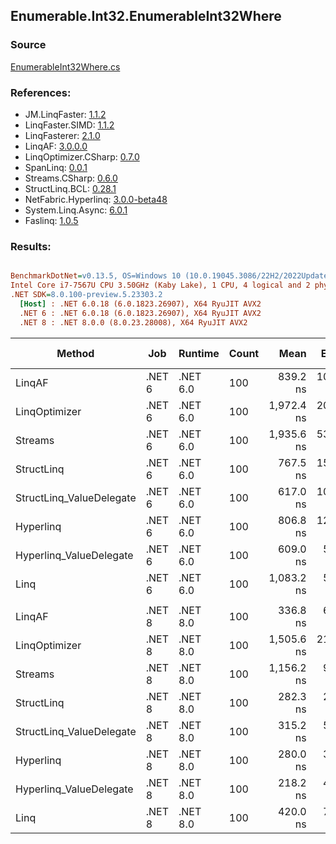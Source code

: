 ﻿## Enumerable.Int32.EnumerableInt32Where

### Source
[EnumerableInt32Where.cs](../LinqBenchmarks/Enumerable/Int32/EnumerableInt32Where.cs)

### References:
- JM.LinqFaster: [1.1.2](https://www.nuget.org/packages/JM.LinqFaster/1.1.2)
- LinqFaster.SIMD: [1.1.2](https://www.nuget.org/packages/LinqFaster.SIMD/1.0.3)
- LinqFasterer: [2.1.0](https://www.nuget.org/packages/LinqFasterer/2.1.0)
- LinqAF: [3.0.0.0](https://www.nuget.org/packages/LinqAF/3.0.0.0)
- LinqOptimizer.CSharp: [0.7.0](https://www.nuget.org/packages/LinqOptimizer.CSharp/0.7.0)
- SpanLinq: [0.0.1](https://www.nuget.org/packages/SpanLinq/0.0.1)
- Streams.CSharp: [0.6.0](https://www.nuget.org/packages/Streams.CSharp/0.6.0)
- StructLinq.BCL: [0.28.1](https://www.nuget.org/packages/StructLinq/0.28.1)
- NetFabric.Hyperlinq: [3.0.0-beta48](https://www.nuget.org/packages/NetFabric.Hyperlinq/3.0.0-beta48)
- System.Linq.Async: [6.0.1](https://www.nuget.org/packages/System.Linq.Async/6.0.1)
- Faslinq: [1.0.5](https://www.nuget.org/packages/Faslinq/1.0.5)

### Results:
``` ini

BenchmarkDotNet=v0.13.5, OS=Windows 10 (10.0.19045.3086/22H2/2022Update)
Intel Core i7-7567U CPU 3.50GHz (Kaby Lake), 1 CPU, 4 logical and 2 physical cores
.NET SDK=8.0.100-preview.5.23303.2
  [Host] : .NET 6.0.18 (6.0.1823.26907), X64 RyuJIT AVX2
  .NET 6 : .NET 6.0.18 (6.0.1823.26907), X64 RyuJIT AVX2
  .NET 8 : .NET 8.0.0 (8.0.23.28008), X64 RyuJIT AVX2


```
|                   Method |    Job |  Runtime | Count |       Mean |    Error |    StdDev |     Median |        Ratio | RatioSD |   Gen0 | Allocated | Alloc Ratio |
|------------------------- |------- |--------- |------ |-----------:|---------:|----------:|-----------:|-------------:|--------:|-------:|----------:|------------:|
|                   LinqAF | .NET 6 | .NET 6.0 |   100 |   839.2 ns | 10.61 ns |   8.28 ns |   837.3 ns | 1.29x faster |   0.02x | 0.0191 |      40 B |  2.40x less |
|            LinqOptimizer | .NET 6 | .NET 6.0 |   100 | 1,972.4 ns | 20.38 ns |  25.03 ns | 1,970.3 ns | 1.82x slower |   0.03x | 4.2534 |    8906 B | 92.77x more |
|                  Streams | .NET 6 | .NET 6.0 |   100 | 1,935.6 ns | 53.95 ns | 157.37 ns | 1,846.9 ns | 1.82x slower |   0.17x | 0.2823 |     592 B |  6.17x more |
|               StructLinq | .NET 6 | .NET 6.0 |   100 |   767.5 ns | 15.28 ns |  17.59 ns |   761.0 ns | 1.41x faster |   0.04x | 0.0305 |      64 B |  1.50x less |
| StructLinq_ValueDelegate | .NET 6 | .NET 6.0 |   100 |   617.0 ns | 10.31 ns |  25.69 ns |   606.1 ns | 1.74x faster |   0.08x | 0.0191 |      40 B |  2.40x less |
|                Hyperlinq | .NET 6 | .NET 6.0 |   100 |   806.8 ns | 12.81 ns |  13.16 ns |   803.0 ns | 1.34x faster |   0.02x | 0.0191 |      40 B |  2.40x less |
|  Hyperlinq_ValueDelegate | .NET 6 | .NET 6.0 |   100 |   609.0 ns |  5.43 ns |   4.54 ns |   607.4 ns | 1.78x faster |   0.01x | 0.0191 |      40 B |  2.40x less |
|                     Linq | .NET 6 | .NET 6.0 |   100 | 1,083.2 ns |  5.28 ns |   4.68 ns | 1,082.6 ns |     baseline |         | 0.0458 |      96 B |             |
|                          |        |          |       |            |          |           |            |              |         |        |           |             |
|                   LinqAF | .NET 8 | .NET 8.0 |   100 |   336.8 ns |  6.38 ns |   5.32 ns |   335.3 ns | 1.26x faster |   0.10x | 0.0191 |      40 B |  2.40x less |
|            LinqOptimizer | .NET 8 | .NET 8.0 |   100 | 1,505.6 ns | 21.46 ns |  17.92 ns | 1,497.5 ns | 3.56x slower |   0.25x | 4.2534 |    8905 B | 92.76x more |
|                  Streams | .NET 8 | .NET 8.0 |   100 | 1,156.2 ns |  9.45 ns |   7.89 ns | 1,155.7 ns | 2.73x slower |   0.18x | 0.2823 |     592 B |  6.17x more |
|               StructLinq | .NET 8 | .NET 8.0 |   100 |   282.3 ns |  2.98 ns |   2.33 ns |   281.2 ns | 1.51x faster |   0.10x | 0.0305 |      64 B |  1.50x less |
| StructLinq_ValueDelegate | .NET 8 | .NET 8.0 |   100 |   315.2 ns |  5.14 ns |   6.11 ns |   313.3 ns | 1.36x faster |   0.09x | 0.0191 |      40 B |  2.40x less |
|                Hyperlinq | .NET 8 | .NET 8.0 |   100 |   280.0 ns |  3.74 ns |   3.12 ns |   278.6 ns | 1.52x faster |   0.12x | 0.0191 |      40 B |  2.40x less |
|  Hyperlinq_ValueDelegate | .NET 8 | .NET 8.0 |   100 |   218.2 ns |  4.40 ns |  11.03 ns |   212.7 ns | 1.93x faster |   0.13x | 0.0191 |      40 B |  2.40x less |
|                     Linq | .NET 8 | .NET 8.0 |   100 |   420.0 ns |  7.93 ns |  22.12 ns |   407.1 ns |     baseline |         | 0.0458 |      96 B |             |
